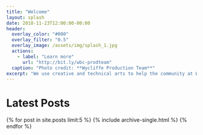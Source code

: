 ```yaml
---
title: "Welcome"
layout: splash
date: 2018-11-23T12:00:00-00:00
header:
  overlay_color: "#000"
  overlay_filter: "0.5"
  overlay_image: /assets/img/splash_1.jpg
  actions:
    - label: "Learn more"
      url: "http://bit.ly/wbc-prodteam"
  caption: "Photo credit: **Wycliffe Production Team**"
excerpt: "We use creative and technical arts to help the community at Wycliffe Baptist Church respond to God in worship."
---
```

# Latest Posts
{% for post in site.posts limit:5 %}
  {% include archive-single.html %}
{% endfor %}